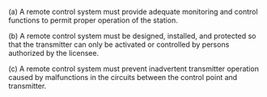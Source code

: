 (a) A remote control system must provide adequate monitoring and control functions to permit proper operation of the station.

(b) A remote control system must be designed, installed, and protected so that the transmitter can only be activated or controlled by persons authorized by the licensee.

(c) A remote control system must prevent inadvertent transmitter operation caused by malfunctions in the circuits between the control point and transmitter.

